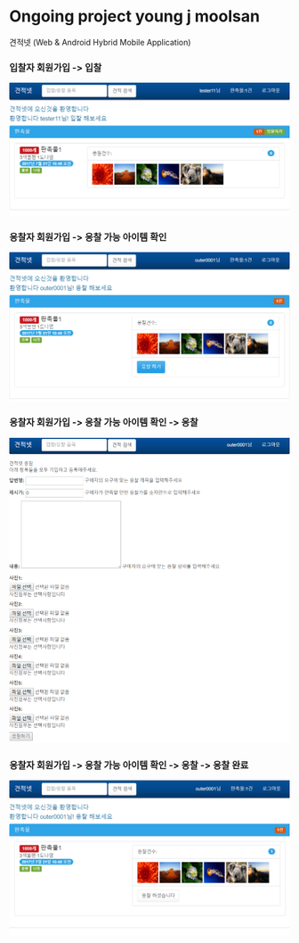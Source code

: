 # Ongoing project young j moolsan
견적넷 (Web & Android Hybrid Mobile Application)
### 입찰자 회원가입 -> 입찰
![웹앱설명](/pic/input1.png?raw=true "입찰/응찰")
### 응찰자 회원가입 -> 응찰 가능 아이템 확인
![웹앱설명](/pic/output2.png?raw=true "입찰/응찰")
### 응찰자 회원가입 -> 응찰 가능 아이템 확인 -> 응찰
![웹앱설명](/pic/output3.png?raw=true "입찰/응찰")
### 응찰자 회원가입 -> 응찰 가능 아이템 확인 -> 응찰 -> 응찰 완료
![웹앱설명](/pic/output4.png?raw=true "입찰/응찰")
